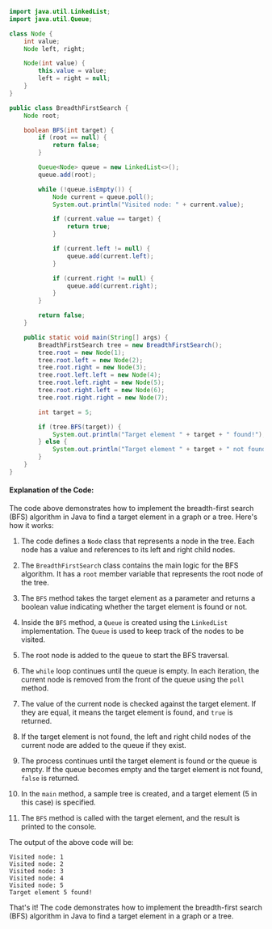 
```java
import java.util.LinkedList;
import java.util.Queue;

class Node {
    int value;
    Node left, right;

    Node(int value) {
        this.value = value;
        left = right = null;
    }
}

public class BreadthFirstSearch {
    Node root;

    boolean BFS(int target) {
        if (root == null) {
            return false;
        }

        Queue<Node> queue = new LinkedList<>();
        queue.add(root);

        while (!queue.isEmpty()) {
            Node current = queue.poll();
            System.out.println("Visited node: " + current.value);

            if (current.value == target) {
                return true;
            }

            if (current.left != null) {
                queue.add(current.left);
            }

            if (current.right != null) {
                queue.add(current.right);
            }
        }

        return false;
    }

    public static void main(String[] args) {
        BreadthFirstSearch tree = new BreadthFirstSearch();
        tree.root = new Node(1);
        tree.root.left = new Node(2);
        tree.root.right = new Node(3);
        tree.root.left.left = new Node(4);
        tree.root.left.right = new Node(5);
        tree.root.right.left = new Node(6);
        tree.root.right.right = new Node(7);

        int target = 5;

        if (tree.BFS(target)) {
            System.out.println("Target element " + target + " found!");
        } else {
            System.out.println("Target element " + target + " not found!");
        }
    }
}
```

#### Explanation of the Code:

The code above demonstrates how to implement the breadth-first search (BFS) algorithm in Java to find a target element in a graph or a tree. Here's how it works:

1. The code defines a `Node` class that represents a node in the tree. Each node has a value and references to its left and right child nodes.

2. The `BreadthFirstSearch` class contains the main logic for the BFS algorithm. It has a `root` member variable that represents the root node of the tree.

3. The `BFS` method takes the target element as a parameter and returns a boolean value indicating whether the target element is found or not.

4. Inside the `BFS` method, a `Queue` is created using the `LinkedList` implementation. The `Queue` is used to keep track of the nodes to be visited.

5. The root node is added to the queue to start the BFS traversal.

6. The `while` loop continues until the queue is empty. In each iteration, the current node is removed from the front of the queue using the `poll` method.

7. The value of the current node is checked against the target element. If they are equal, it means the target element is found, and `true` is returned.

8. If the target element is not found, the left and right child nodes of the current node are added to the queue if they exist.

9. The process continues until the target element is found or the queue is empty. If the queue becomes empty and the target element is not found, `false` is returned.

10. In the `main` method, a sample tree is created, and a target element (5 in this case) is specified.

11. The `BFS` method is called with the target element, and the result is printed to the console.

The output of the above code will be:
```
Visited node: 1
Visited node: 2
Visited node: 3
Visited node: 4
Visited node: 5
Target element 5 found!
```

That's it! The code demonstrates how to implement the breadth-first search (BFS) algorithm in Java to find a target element in a graph or a tree.
